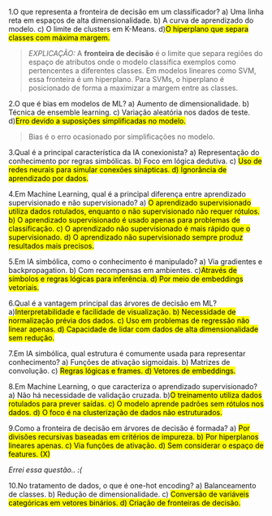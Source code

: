 1.O que representa a fronteira de decisão em um classificador?
    a) Uma linha reta em espaços de alta dimensionalidade.
    b) A curva de aprendizado do modelo.
    c) O limite de clusters em K-Means.
    d)<mark>O hiperplano que separa classes com máxima margem.<mark>

>*EXPLICAÇÃO:*
>A **fronteira de decisão** é o limite que separa regiões do espaço de atributos onde o modelo classifica exemplos como pertencentes a diferentes classes.
>Em modelos lineares como SVM, essa fronteira é um hiperplano. Para SVMs, o hiperplano é posicionado de forma a maximizar a margem entre as classes.

2.O que é bias em modelos de ML?
    a) Aumento de dimensionalidade.
    b) Técnica de ensemble learning.
    c) Variação aleatória nos dados de teste.
    d)<mark>Erro devido a suposições simplificadas no modelo.<mark>

> Bias é o erro ocasionado por simplificações no modelo.

3.Qual é a principal característica da IA conexionista?
    a) Representação do conhecimento por regras simbólicas.
    b) Foco em lógica dedutiva.
    c) <mark>Uso de redes neurais para simular conexões sinápticas.<mark>
    d) Ignorância de aprendizado por dados.

4.Em Machine Learning, qual é a principal diferença entre aprendizado supervisionado e não supervisionado?
    a) <mark>O aprendizado supervisionado utiliza dados rotulados, enquanto o não supervisionado não requer rótulos.<mark>
    b) O aprendizado supervisionado é usado apenas para problemas de classificação. 
    c) O aprendizado não supervisionado é mais rápido que o supervisionado. 
    d) O aprendizado não supervisionado sempre produz resultados mais precisos.

5.Em IA simbólica, como o conhecimento é manipulado?
    a) Via gradientes e backpropagation.
    b) Com recompensas em ambientes.
    c)<mark>Através de símbolos e regras lógicas para inferência.<mark>
    d) Por meio de embeddings vetoriais.

6.Qual é a vantagem principal das árvores de decisão em ML?
    a)<mark>Interpretabilidade e facilidade de visualização.<mark>
    b) Necessidade de normalização prévia dos dados.
    c) Uso em problemas de regressão não linear apenas.
    d) Capacidade de lidar com dados de alta dimensionalidade sem redução.

7.Em IA simbólica, qual estrutura é comumente usada para representar conhecimento?
    a) Funções de ativação sigmoidais.
    b) Matrizes de convolução.
    c) <mark>Regras lógicas e frames.<mark>
    d) Vetores de embeddings.

8.Em Machine Learning, o que caracteriza o aprendizado supervisionado?
    a) Não há necessidade de validação cruzada.
    b)<mark>O treinamento utiliza dados rotulados para prever saídas.<mark>
    c) O modelo aprende padrões sem rótulos nos dados.
    d) O foco é na clusterização de dados não estruturados.

9.Como a fronteira de decisão em árvores de decisão é formada?
    a) <mark>Por divisões recursivas baseadas em critérios de impureza.<mark> 
    b) Por hiperplanos lineares apenas.
    c) Via funções de ativação.
    d) Sem considerar o espaço de features. (X)

*Errei essa questão.. :(*

10.No tratamento de dados, o que é one-hot encoding?
    a) Balanceamento de classes.
    b) Redução de dimensionalidade.
    c) <mark>Conversão de variáveis categóricas em vetores binários.<mark>
    d) Criação de fronteiras de decisão.